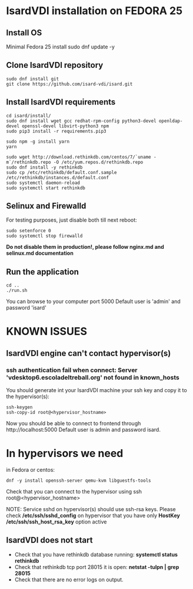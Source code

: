 # IsardVDI installation on FEDORA 25

## Install OS

Minimal Fedora 25 install
sudo dnf update -y

## Clone IsardVDI repository

```
sudo dnf install git
git clone https://github.com/isard-vdi/isard.git
```

## Install IsardVDI requirements

```
cd isard/install/
sudo dnf install wget gcc redhat-rpm-config python3-devel openldap-devel openssl-devel libvirt-python3 npm
sudo pip3 install -r requirements.pip3
```

```
sudo npm -g install yarn
yarn
```

```
sudo wget http://download.rethinkdb.com/centos/7/`uname -m`/rethinkdb.repo -O /etc/yum.repos.d/rethinkdb.repo
sudo dnf install -y rethinkdb
sudo cp /etc/rethinkdb/default.conf.sample /etc/rethinkdb/instances.d/default.conf
sudo systemctl daemon-reload
sudo systemctl start rethinkdb
```

## Selinux and Firewalld
For testing purposes, just disable both till next reboot:

```
sudo setenforce 0
sudo systemctl stop firewalld
```

**Do not disable them in production!, please follow nginx.md and selinux.md documentation**

## Run the application

```
cd ..
./run.sh
```

You can browse to your computer port 5000
Default user is 'admin' and password 'isard'


# KNOWN ISSUES

## IsardVDI engine can't contact hypervisor(s)

### ssh authentication fail when connect: Server 'vdesktop6.escoladeltreball.org' not found in known_hosts

You should generate int your IsardVDI machine your ssh key and copy it to the hypervisor(s):
```
ssh-keygen
ssh-copy-id root@<hypervisor_hostname>
```


Now you should be able to connect to frontend through http://localhost:5000
Default user is admin and password isard.


# In hypervisors we need


in Fedora or centos:
```
dnf -y install openssh-server qemu-kvm libguestfs-tools
```

Check that you can connect to the hypervisor using ssh root@<hypervisor_hostname>

NOTE: Service sshd on hypervisor(s) should use ssh-rsa keys. Please check **/etc/ssh/sshd_config** on hypervisor that you have only **HostKey /etc/ssh/ssh_host_rsa_key** option active

## IsardVDI does not start

+ Check that you have rethinkdb database running: **systemctl status rethinkdb**
+ Check that rethinkdb tcp port 28015 it is open: **netstat -tulpn | grep 28015**
+ Check that there are no error logs on output.
